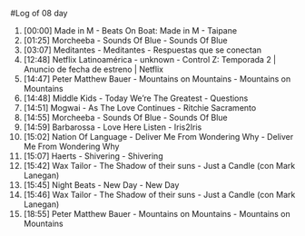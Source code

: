 #Log of 08 day

1. [00:00] Made in M - Beats On Boat: Made in M - Taipane
1. [01:25] Morcheeba - Sounds Of Blue - Sounds Of Blue
1. [03:07] Meditantes - Meditantes - Respuestas que se conectan
1. [12:48] Netflix Latinoamérica - unknown - Control Z: Temporada 2 | Anuncio de fecha de estreno | Netflix
1. [14:47] Peter Matthew Bauer - Mountains on Mountains - Mountains on Mountains
1. [14:48] Middle Kids - Today We’re The Greatest - Questions
1. [14:51] Mogwai - As The Love Continues - Ritchie Sacramento
1. [14:55] Morcheeba - Sounds Of Blue - Sounds Of Blue
1. [14:59] Barbarossa - Love Here Listen - Iris2Iris
1. [15:02] Nation Of Language - Deliver Me From Wondering Why - Deliver Me From Wondering Why
1. [15:07] Haerts - Shivering - Shivering
1. [15:42] Wax Tailor - The Shadow of their suns - Just a Candle (con Mark Lanegan)
1. [15:45] Night Beats - New Day - New Day
1. [15:46] Wax Tailor - The Shadow of their suns - Just a Candle (con Mark Lanegan)
1. [18:55] Peter Matthew Bauer - Mountains on Mountains - Mountains on Mountains
